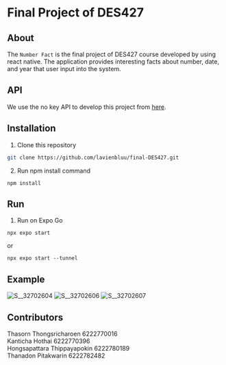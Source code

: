 # Final Project of DES427

## About
The `Number Fact` is the final project of DES427 course developed by using react native. The application provides interesting facts about number, date, and year that user input into the system.

## API  
We use the no key API to develop this project from [here](http://numbersapi.com/).

## Installation
1. Clone this repository
```bash
git clone https://github.com/lavienbluu/final-DES427.git
```
2. Run npm install command
```
npm install
```
## Run
1. Run on Expo Go
```
npx expo start 
```
or  
```
npx expo start --tunnel
```

## Example
![S__32702604](https://user-images.githubusercontent.com/112998963/202897627-2d9a0cb0-1dcd-4a01-8d3f-0167ef14a1f3.jpg)
![S__32702606](https://user-images.githubusercontent.com/112998963/202897634-524f764b-fdda-4247-9ac4-9ea41a31b008.jpg)
![S__32702607](https://user-images.githubusercontent.com/112998963/202897648-c108e2e2-93de-4411-8950-ac3f20acc615.jpg)

## Contributors
Thasorn Thongsricharoen 6222770016\
Kanticha Hothai 6222770396\
Hongsapattara Thippayapokin 6222780189\
Thanadon Pitakwarin 6222782482
